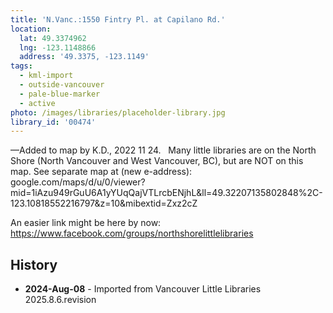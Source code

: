 ```yaml
---
title: 'N.Vanc.:1550 Fintry Pl. at Capilano Rd.'
location:
  lat: 49.3374962
  lng: -123.1148866
  address: '49.3375, -123.1149'
tags:
  - kml-import
  - outside-vancouver
  - pale-blue-marker
  - active
photo: /images/libraries/placeholder-library.jpg
library_id: '00474'
---
```

—Added to map by K.D., 2022 11 24.  
Many little libraries are on the North Shore (North Vancouver and West Vancouver, BC),
but are NOT on this map.
See separate map at (new e-address):
google.com/maps/d/u/0/viewer?mid=1iAzu949rGuU6A1yYUqQajVTLrcbENjhL&ll=49.32207135802848%2C-123.10818552216797&z=10&mibextid=Zxz2cZ 

An easier link might be here by now:
https://www.facebook.com/groups/northshorelittlelibraries

## History
- **2024-Aug-08** - Imported from Vancouver Little Libraries 2025.8.6.revision
